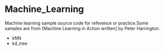 # Machine_Learning
 Machine learning sample source code for reference or practice.Some samples are from [Machine Learning in Action written] by Peter Harrington.
 - kNN
 - kd_tree
 
